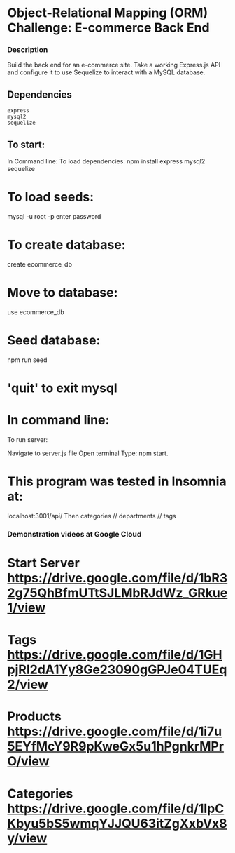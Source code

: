 # Object-Relational Mapping (ORM) Challenge: E-commerce Back End


### Description

Build the back end for an e-commerce site. Take a working Express.js API and configure it to use Sequelize to interact with a MySQL database.

## Dependencies
    express
    mysql2
    sequelize

## To start:
In Command line:
To load dependencies:
npm install express mysql2 sequelize

# To load seeds:

mysql -u root -p 
enter password

# To create database:

create ecommerce_db

# Move to database:

use ecommerce_db

# Seed database:

npm run seed

# 'quit' to exit mysql

# In command line:

To run server:

Navigate to server.js file 
Open terminal
Type: npm start.

# This program was tested in Insomnia at:
localhost:3001/api/ Then categories // departments // tags


### Demonstration videos at Google Cloud


# Start Server https://drive.google.com/file/d/1bR32g75QhBfmUTtSJLMbRJdWz_GRkue1/view

#  Tags https://drive.google.com/file/d/1GHpjRI2dA1Yy8Ge23090gGPJe04TUEq2/view

 # Products https://drive.google.com/file/d/1i7u5EYfMcY9R9pKweGx5u1hPgnkrMPrO/view

 # Categories https://drive.google.com/file/d/1IpCKbyu5bS5wmqYJJQU63itZgXxbVx8y/view